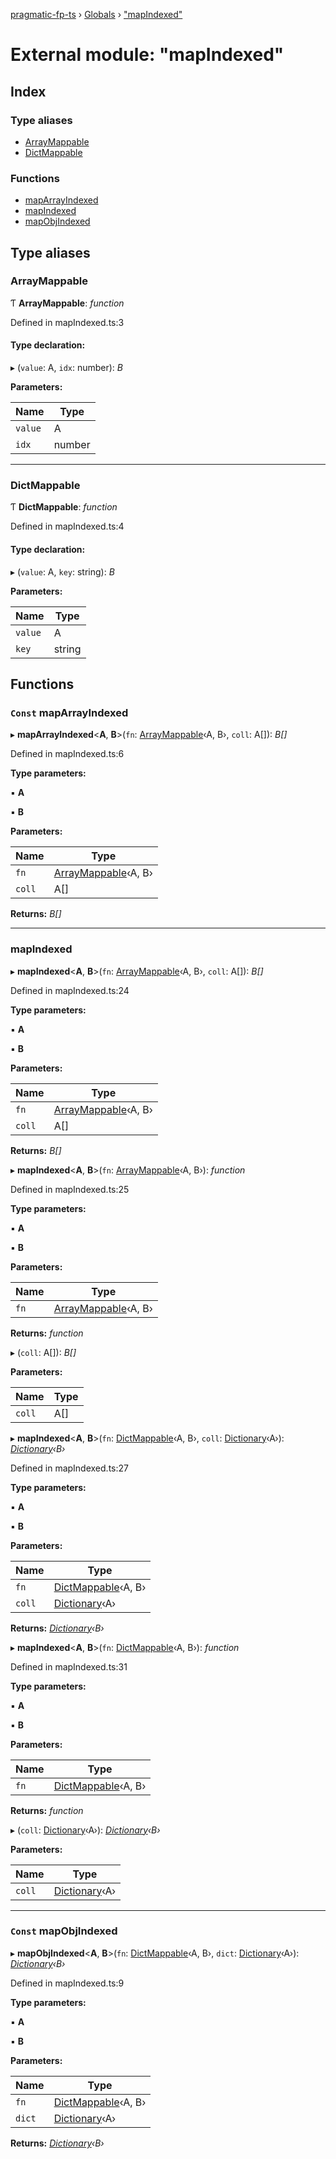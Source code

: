 [pragmatic-fp-ts](../README.md) › [Globals](../globals.md) › ["mapIndexed"](_mapindexed_.md)

# External module: "mapIndexed"

## Index

### Type aliases

* [ArrayMappable](_mapindexed_.md#arraymappable)
* [DictMappable](_mapindexed_.md#dictmappable)

### Functions

* [mapArrayIndexed](_mapindexed_.md#const-maparrayindexed)
* [mapIndexed](_mapindexed_.md#mapindexed)
* [mapObjIndexed](_mapindexed_.md#const-mapobjindexed)

## Type aliases

###  ArrayMappable

Ƭ **ArrayMappable**: *function*

Defined in mapIndexed.ts:3

#### Type declaration:

▸ (`value`: A, `idx`: number): *B*

**Parameters:**

Name | Type |
------ | ------ |
`value` | A |
`idx` | number |

___

###  DictMappable

Ƭ **DictMappable**: *function*

Defined in mapIndexed.ts:4

#### Type declaration:

▸ (`value`: A, `key`: string): *B*

**Parameters:**

Name | Type |
------ | ------ |
`value` | A |
`key` | string |

## Functions

### `Const` mapArrayIndexed

▸ **mapArrayIndexed**<**A**, **B**>(`fn`: [ArrayMappable](_mapindexed_.md#arraymappable)‹A, B›, `coll`: A[]): *B[]*

Defined in mapIndexed.ts:6

**Type parameters:**

▪ **A**

▪ **B**

**Parameters:**

Name | Type |
------ | ------ |
`fn` | [ArrayMappable](_mapindexed_.md#arraymappable)‹A, B› |
`coll` | A[] |

**Returns:** *B[]*

___

###  mapIndexed

▸ **mapIndexed**<**A**, **B**>(`fn`: [ArrayMappable](_mapindexed_.md#arraymappable)‹A, B›, `coll`: A[]): *B[]*

Defined in mapIndexed.ts:24

**Type parameters:**

▪ **A**

▪ **B**

**Parameters:**

Name | Type |
------ | ------ |
`fn` | [ArrayMappable](_mapindexed_.md#arraymappable)‹A, B› |
`coll` | A[] |

**Returns:** *B[]*

▸ **mapIndexed**<**A**, **B**>(`fn`: [ArrayMappable](_mapindexed_.md#arraymappable)‹A, B›): *function*

Defined in mapIndexed.ts:25

**Type parameters:**

▪ **A**

▪ **B**

**Parameters:**

Name | Type |
------ | ------ |
`fn` | [ArrayMappable](_mapindexed_.md#arraymappable)‹A, B› |

**Returns:** *function*

▸ (`coll`: A[]): *B[]*

**Parameters:**

Name | Type |
------ | ------ |
`coll` | A[] |

▸ **mapIndexed**<**A**, **B**>(`fn`: [DictMappable](_mapindexed_.md#dictmappable)‹A, B›, `coll`: [Dictionary](_types_.md#dictionary)‹A›): *[Dictionary](_types_.md#dictionary)‹B›*

Defined in mapIndexed.ts:27

**Type parameters:**

▪ **A**

▪ **B**

**Parameters:**

Name | Type |
------ | ------ |
`fn` | [DictMappable](_mapindexed_.md#dictmappable)‹A, B› |
`coll` | [Dictionary](_types_.md#dictionary)‹A› |

**Returns:** *[Dictionary](_types_.md#dictionary)‹B›*

▸ **mapIndexed**<**A**, **B**>(`fn`: [DictMappable](_mapindexed_.md#dictmappable)‹A, B›): *function*

Defined in mapIndexed.ts:31

**Type parameters:**

▪ **A**

▪ **B**

**Parameters:**

Name | Type |
------ | ------ |
`fn` | [DictMappable](_mapindexed_.md#dictmappable)‹A, B› |

**Returns:** *function*

▸ (`coll`: [Dictionary](_types_.md#dictionary)‹A›): *[Dictionary](_types_.md#dictionary)‹B›*

**Parameters:**

Name | Type |
------ | ------ |
`coll` | [Dictionary](_types_.md#dictionary)‹A› |

___

### `Const` mapObjIndexed

▸ **mapObjIndexed**<**A**, **B**>(`fn`: [DictMappable](_mapindexed_.md#dictmappable)‹A, B›, `dict`: [Dictionary](_types_.md#dictionary)‹A›): *[Dictionary](_types_.md#dictionary)‹B›*

Defined in mapIndexed.ts:9

**Type parameters:**

▪ **A**

▪ **B**

**Parameters:**

Name | Type |
------ | ------ |
`fn` | [DictMappable](_mapindexed_.md#dictmappable)‹A, B› |
`dict` | [Dictionary](_types_.md#dictionary)‹A› |

**Returns:** *[Dictionary](_types_.md#dictionary)‹B›*
